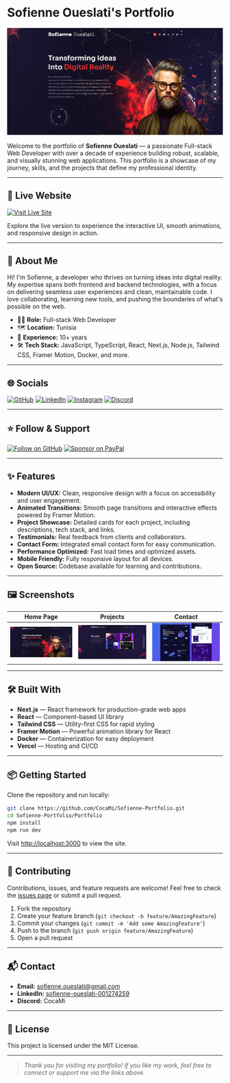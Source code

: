 # Sofienne Oueslati's Portfolio

![Portfolio Screenshot](Portfolio/public/thumb-1.jpg)

Welcome to the portfolio of **Sofienne Oueslati** — a passionate Full-stack Web Developer with over a decade of experience building robust, scalable, and visually stunning web applications. This portfolio is a showcase of my journey, skills, and the projects that define my professional identity.

---

## 🚀 Live Website

[![Visit Live Site](https://img.shields.io/badge/Live%20Demo-%23007ACC?style=for-the-badge&logo=vercel&logoColor=white)](https://cocami.vercel.app)

Explore the live version to experience the interactive UI, smooth animations, and responsive design in action.

---

## 🌟 About Me

Hi! I'm Sofienne, a developer who thrives on turning ideas into digital reality. My expertise spans both frontend and backend technologies, with a focus on delivering seamless user experiences and clean, maintainable code. I love collaborating, learning new tools, and pushing the boundaries of what's possible on the web.

- 🧑‍💻 **Role:** Full-stack Web Developer
- 🗺️ **Location:** Tunisia
- 💼 **Experience:** 10+ years
- 🛠️ **Tech Stack:** JavaScript, TypeScript, React, Next.js, Node.js, Tailwind CSS, Framer Motion, Docker, and more.

---

## 🌐 Socials

[![GitHub](https://img.shields.io/badge/GitHub-%2312100E?style=for-the-badge&logo=github&logoColor=white)](https://github.com/CocaMi)
[![LinkedIn](https://img.shields.io/badge/LinkedIn-%230077B5?style=for-the-badge&logo=linkedin&logoColor=white)](https://www.linkedin.com/in/sofienne-oueslati-001274259)
[![Instagram](https://img.shields.io/badge/Instagram-%23E4405F?style=for-the-badge&logo=instagram&logoColor=white)](https://www.instagram.com/cocami1230)
[![Discord](https://img.shields.io/badge/Discord-%235865F2?style=for-the-badge&logo=discord&logoColor=white)](https://discord.com/users/301816089879511040)

---

## ⭐️ Follow & Support

[![Follow on GitHub](https://img.shields.io/github/followers/CocaMi?label=Follow&style=social)](https://github.com/CocaMi)
[![Sponsor on PayPal](https://img.shields.io/badge/PayPal-00457C?style=for-the-badge&logo=paypal&logoColor=white)](https://paypal.me/CocaMi)

---

## ✨ Features

- **Modern UI/UX:** Clean, responsive design with a focus on accessibility and user engagement.
- **Animated Transitions:** Smooth page transitions and interactive effects powered by Framer Motion.
- **Project Showcase:** Detailed cards for each project, including descriptions, tech stack, and links.
- **Testimonials:** Real feedback from clients and collaborators.
- **Contact Form:** Integrated email contact form for easy communication.
- **Performance Optimized:** Fast load times and optimized assets.
- **Mobile Friendly:** Fully responsive layout for all devices.
- **Open Source:** Codebase available for learning and contributions.

---

## 🖼️ Screenshots

| Home Page | Projects | Contact |
|-----------|----------|---------|
| ![Home](Portfolio/public/thumb-1.jpg) | ![Projects](Portfolio/public/thumb-2.jpg) | ![Arcade](Portfolio/public/thumb3.jpg) |

---

## 🛠️ Built With

- **Next.js** — React framework for production-grade web apps
- **React** — Component-based UI library
- **Tailwind CSS** — Utility-first CSS for rapid styling
- **Framer Motion** — Powerful animation library for React
- **Docker** — Containerization for easy deployment
- **Vercel** — Hosting and CI/CD

---

## 📦 Getting Started

Clone the repository and run locally:

```bash
git clone https://github.com/CocaMi/Sofienne-Portfolio.git
cd Sofienne-Portfolio/Portfolio
npm install
npm run dev
```

Visit [http://localhost:3000](http://localhost:3000) to view the site.

---

## 🤝 Contributing

Contributions, issues, and feature requests are welcome! Feel free to check the [issues page](https://github.com/CocaMi/Sofienne-Portfolio/issues) or submit a pull request.

1. Fork the repository
2. Create your feature branch (`git checkout -b feature/AmazingFeature`)
3. Commit your changes (`git commit -m 'Add some AmazingFeature'`)
4. Push to the branch (`git push origin feature/AmazingFeature`)
5. Open a pull request

---

## 📬 Contact

- **Email:** [sofienne.oueslati@gmail.com](mailto:sofienne.oueslati@gmail.com)
- **LinkedIn:** [sofienne-oueslati-001274259](https://www.linkedin.com/in/sofienne-oueslati-001274259)
- **Discord:** CocaMi

---

## 📄 License

This project is licensed under the MIT License.

---

> _Thank you for visiting my portfolio! If you like my work, feel free to connect or support me via the links above._
